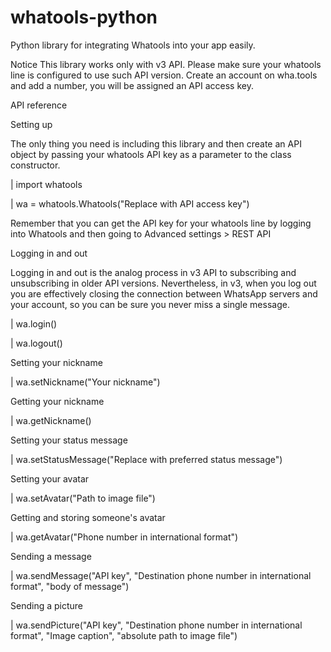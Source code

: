 # whatools-python
Python library for integrating Whatools into your app easily.

Notice
This library works only with v3 API. Please make sure your whatools line is configured to use such API version.
Create an account on wha.tools and add a number, you will be assigned an API access key.


API reference

Setting up

The only thing you need is including this library and then create an API object by passing 
your whatools API key as a parameter to the class constructor.

| import whatools

| wa = whatools.Whatools("Replace with API access key")

Remember that you can get the API key for your whatools line by logging into Whatools and then going to Advanced settings > REST API

Logging in and out

Logging in and out is the analog process in v3 API to subscribing and unsubscribing in older API versions.
 Nevertheless, in v3, when you log out you are effectively closing the connection between
WhatsApp servers and your account, so you can be sure you never miss a single message.

| wa.login()

| wa.logout()

Setting your nickname

| wa.setNickname("Your nickname")

Getting your nickname

| wa.getNickname()

Setting your status message

| wa.setStatusMessage("Replace with preferred status message")

Setting your avatar

| wa.setAvatar("Path to image file")

Getting and storing someone's avatar

| wa.getAvatar("Phone number in international format")

Sending a message

| wa.sendMessage("API key", "Destination phone number in international format", "body of message")

Sending a picture

| wa.sendPicture("API key", "Destination phone number in international format", "Image caption", "absolute path to image file")




